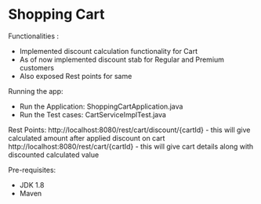 # Shopping Cart
Functionalities :
* Implemented discount calculation functionality for Cart
* As of now implemented discount stab for Regular and Premium customers
* Also exposed Rest points for same

Running the app:
* Run the Application: ShoppingCartApplication.java
* Run the Test cases: CartServiceImplTest.java

Rest Points:
http://localhost:8080/rest/cart/discount/{cartId}  - this will give calculated amount after applied discount on cart
http://localhost:8080/rest/cart/{cartId} - this will give cart details along with discounted calculated value 

Pre-requisites:
* JDK 1.8
* Maven
